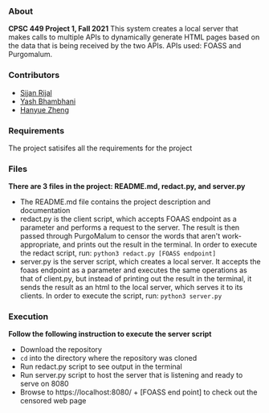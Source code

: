 ### About 
**CPSC 449 Project 1, Fall 2021**
This system creates a local server that makes calls to multiple APIs to dynamically generate HTML pages based on the data that is being received by the two APIs. 
APIs used: FOASS and Purgomalum.

### Contributors
- [Sijan Rijal](https://github.com/sijanr)
- [Yash Bhambhani](https://yash-b.github.io)
- [Hanyue Zheng](https://github.com/summerhanyuezheng)

### Requirements
The project satisifes all the requirements for the project

### Files
**There are 3 files in the project: README.md, redact.py, and server.py**
* The README.md file contains the project description and documentation 
* redact.py is the client script, which accepts FOAAS endpoint as a parameter and performs a request to the server. The result is then passed through PurgoMalum to censor the words that aren't work-appropriate, and prints out the result in the terminal. In order to execute the redact script, run:
    `python3 redact.py [FOASS endpoint]`
* server.py is the server script, which creates a local server. It accepts the foaas endpoint as a parameter and executes the same operations as that of client.py, but instead of printing out the result in the terminal, it sends the result as an html to the local server, which serves it to its clients. In order to execute the script, run:
    `python3 server.py`

### Execution
**Follow the following instruction to execute the server script**
* Download the repository
* `cd` into the directory where the repository was cloned
* Run redact.py script to see output in the terminal  
* Run server.py script to host the server that is listening and ready to serve on 8080
* Browse to https://localhost:8080/ + [FOASS end point] to check out the censored web page


